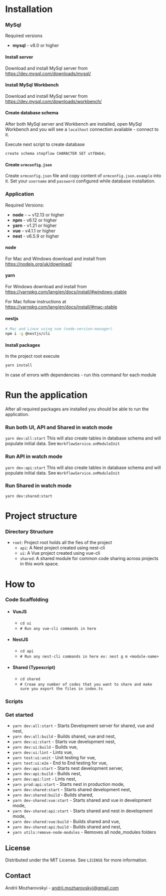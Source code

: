 # Installation
### MySql
Required versions
- **mysql** - v8.0 or higher
#### Install server
Download and install MySql server from https://dev.mysql.com/downloads/mysql/
#### Install MySql Workbench
Download and install MySql server from https://dev.mysql.com/downloads/workbench/ 
#### Create database schema
After both MySql server and Workbench are installed, open MySql Workbench and you will see a `localhost` connection available - connect to it.

Execute next script to create database
```
create schema stepflow CHARACTER SET utf8mb4;
``` 
#### Create `ormconfig.json`
Create `ormconfig.json` file and copy content of `ormconfig.json.example` into it.
Set your `username` and `password` configured while database installation. 

### Application
Required Versions:
- **node** - ~ v12.13 or higher
- **npm** - v6.12 or higher
- **yarn** - v1.21 or higher
- **vue** - v4.1.1 or higher
- **nest** - v6.5.9 or higher
#### node
For Mac and Windows download and install from https://nodejs.org/uk/download/
#### yarn
For Windows download and install from https://yarnpkg.com/lang/en/docs/install/#windows-stable

For Mac follow instructions at https://yarnpkg.com/lang/en/docs/install/#mac-stable
#### nestjs
```sh
# Mac and Linux using nvm (node-version-manager)
npm i -g @nestjs/cli
```
#### Install packages
In the project root execute
```sh
yarn install
```
In case of errors with dependencies - run this command for each module

# Run the application
After all required packages are installed you should be able to run the application.
### Run both UI, API and Shared in watch mode
``
yarn dev:all:start
``
This will also create tables in database schema and will populate initial data. See `WorkflowService.onModuleInit`
### Run API in watch mode
``
yarn dev:api:start
``
This will also create tables in database schema and will populate initial data. See `WorkflowService.onModuleInit`
### Run Shared in watch mode
``
yarn dev:shared:start
``

# Project structure
### Directory Structure
- `root`: Project root holds all the fies of the project
    - `api`: A Nest project created using nest-cli
    - `ui`: A Vue project created using vue-cli
    - `shared`: A shared module for common code sharing across projects in this work space.

# How to
### Code Scaffolding
- #### VueJS
    - `cd ui`
    - `# Run any vue-cli commands in here`
- #### NestJS
    - `cd api`
    - `# Run any nest-cli commands in here ex: nest g m <module-name>`
- #### Shared (Typescript)
    - `cd shared`
    - `# Creae any number of codes that you want to share and make sure you export the files in index.ts`
       
### Scripts
### Get started
* `yarn dev:all:start` - Starts Development server for shared, vue and nest,
* `yarn dev:all:build` - Builds shared, vue and nest,
* `yarn dev:ui:start` - Starts vue development nest,
* `yarn dev:ui:build` - Builds vue,
* `yarn dev:ui:lint` - Lints vue,
* `yarn test:ui:unit` - Unit testing for vue,
* `yarn test:ui:e2e` - End to End testing for vue,
* `yarn dev:api:start` - Starts nest development server,
* `yarn dev:api:build` - Builds nest,
* `yarn dev:api:lint` - Lints nest,
* `yarn prod:api:start` - Starts nest in production mode,
* `yarn dev:shared:start` - Starts shared development nest,
* `yarn dev:shared:build` - Builds shared,
* `yarn dev-shared:vue:start` - Starts shared and vue in development mode,
* `yarn dev-shared:api:start` - Starts shared and nest in development mode,
* `yarn dev-shared:vue:build` - Builds shared and vue,
* `yarn dev-shared:api:build` - Builds shared and nest,
* `yarn utils:remove-node-modules` - Removes all node_modules folders

## License

Distributed under the MIT License. See `LICENSE` for more information.

## Contact

Andrii Mozharovskyi - andrii.mozharovskyi@gmail.com